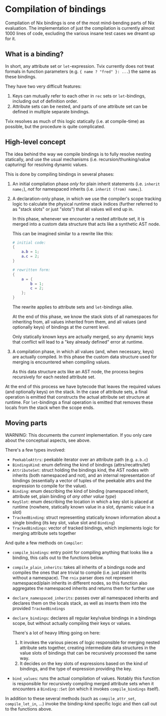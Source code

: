 Compilation of bindings
=======================

Compilation of Nix bindings is one of the most mind-bending parts of Nix
evaluation. The implementation of just the compilation is currently almost 1000
lines of code, excluding the various insane test cases we dreamt up for it.

## What is a binding?

In short, any attribute set or `let`-expression. Tvix currently does not treat
formals in function parameters (e.g. `{ name ? "fred" }: ...`) the same as these
bindings.

They have two very difficult features:

1. Keys can mutually refer to each other in `rec` sets or `let`-bindings,
   including out of definition order.
2. Attribute sets can be nested, and parts of one attribute set can be defined
   in multiple separate bindings.

Tvix resolves as much of this logic statically (i.e. at compile-time) as
possible, but the procedure is quite complicated.

## High-level concept

The idea behind the way we compile bindings is to fully resolve nesting
statically, and use the usual mechanisms (i.e. recursion/thunking/value
capturing) for resolving dynamic values.

This is done by compiling bindings in several phases:

1. An initial compilation phase *only* for plain inherit statements (i.e.
   `inherit name;`), *not* for namespaced inherits (i.e. `inherit (from)
   name;`).

2. A declaration-only phase, in which we use the compiler's scope tracking logic
   to calculate the physical runtime stack indices (further referred to as
   "stack slots" or just "slots") that all values will end up in.

   In this phase, whenever we encounter a nested attribute set, it is merged
   into a custom data structure that acts like a synthetic AST node.

   This can be imagined similar to a rewrite like this:

   ```nix
   # initial code:
   {
       a.b = 1;
       a.c = 2;
   }

   # rewritten form:
   {
       a = {
           b = 1;
           c = 2;
       };
   }
   ```

   The rewrite applies to attribute sets and `let`-bindings alike.

   At the end of this phase, we know the stack slots of all namespaces for
   inheriting from, all values inherited from them, and all values (and
   optionally keys) of bindings at the current level.

   Only statically known keys are actually merged, so any dynamic keys that
   conflict will lead to a "key already defined" error at runtime.

3. A compilation phase, in which all values (and, when necessary, keys) are
   actually compiled. In this phase the custom data structure used for merging
   is encountered when compiling values.

   As this data structure acts like an AST node, the process begins recursively
   for each nested attribute set.

At the end of this process we have bytecode that leaves the required values (and
optionally keys) on the stack. In the case of attribute sets, a final operation
is emitted that constructs the actual attribute set structure at runtime. For
`let`-bindings a final operation is emitted that removes these locals from the
stack when the scope ends.

## Moving parts

WARNING: This documents the *current* implementation. If you only care about the
conceptual aspects, see above.

There's a few types involved:

* `PeekableAttrs`: peekable iterator over an attribute path (e.g. `a.b.c`)
* `BindingsKind`: enum defining the kind of bindings (attrs/recattrs/let)
* `AttributeSet`: struct holding the bindings kind, the AST nodes with inherits
  (both namespaced and not), and an internal representation of bindings
  (essentially a vector of tuples of the peekable attrs and the expression to
  compile for the value).
* `Binding`: enum describing the kind of binding (namespaced inherit, attribute
  set, plain binding of *any other value type*)
* `KeySlot`: enum describing the location in which a key slot is placed at
  runtime (nowhere, statically known value in a slot, dynamic value in a slot)
* `TrackedBinding`: struct representing statically known information about a
  single binding (its key slot, value slot and `Binding`)
* `TrackedBindings`: vector of tracked bindings, which implements logic for
  merging attribute sets together

And quite a few methods on `Compiler`:

* `compile_bindings`: entry point for compiling anything that looks like a
  binding, this calls out to the functions below.
* `compile_plain_inherits`: takes all inherits of a bindings node and compiles
  the ones that are trivial to compile (i.e. just plain inherits without a
  namespace). The `rnix` parser does not represent namespaced/plain inherits in
  different nodes, so this function also aggregates the namespaced inherits and
  returns them for further use
* `declare_namespaced_inherits`: passes over all namespaced inherits and
  declares them on the locals stack, as well as inserts them into the provided
  `TrackedBindings`
* `declare_bindings`: declares all regular key/value bindings in a bindings
  scope, but without actually compiling their keys or values.

  There's a lot of heavy lifting going on here:

  1. It invokes the various pieces of logic responsible for merging nested
     attribute sets together, creating intermediate data structures in the value
     slots of bindings that can be recursively processed the same way.
  2. It decides on the key slots of expressions based on the kind of bindings,
     and the type of expression providing the key.
* `bind_values`: runs the actual compilation of values. Notably this function is
  responsible for recursively compiling merged attribute sets when it encounters
  a `Binding::Set` (on which it invokes `compile_bindings` itself).

In addition to these several methods (such as `compile_attr_set`,
`compile_let_in`, ...) invoke the binding-kind specific logic and then call out
to the functions above.

